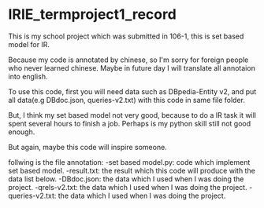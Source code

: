 # IRIE_termproject1_record
This is my school project which was submitted in 106-1, this is set based model for IR.

Because my code is annotated by chinese, so I'm sorry for foreign people who never learned chinese.
Maybe in future day I will translate all annotaion into english.

To use this code, first you will need data such as DBpedia-Entity v2, and put all data(e.g DBdoc.json, queries-v2.txt) with this code in same file folder.

But, I think my set based model not very good, because to do a IR task it will spent several hours to finish a job.
Perhaps is my python skill still not good enough.

But again, maybe this code will inspire someone.

follwing is the file annotation:
-set based model.py: code which implement set based model.
-result.txt: the result which this code will produce with the data list below.
-DBdoc.json: the data which I used when I was doing the project.
-qrels-v2.txt: the data which I used when I was doing the project.
-queries-v2.txt: the data which I used when I was doing the project.
